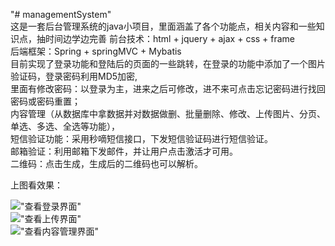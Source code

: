 "# managementSystem"   
这是一套后台管理系统的java小项目，里面涵盖了各个功能点，相关内容和一些知识点，抽时间边学边完善
前台技术：html + jquery + ajax + css + frame   
后端框架：Spring + springMVC + Mybatis  
目前实现了登录功能和登陆后的页面的一些跳转，在登录的功能中添加了一个图片验证码，登录密码利用MD5加密,  
里面有修改密码：以登录为主，进来之后可修改，进不来可点击忘记密码进行找回密码或密码重置；  
内容管理（从数据库中拿数据并对数据做删、批量删除、修改、上传图片、分页、单选、多选、全选等功能），  
短信验证功能：采用秒嘀短信接口，下发短信验证码进行短信验证。  
邮箱验证：利用邮箱下发邮件，并让用户点击激活才可用。  
二维码：点击生成，生成后的二维码也可以解析。  
  
上图看效果：

!["查看登录界面"](https://github.com/Killwithout/managementSystem/tree/master/image/1.jpg)  
!["查看上传界面"](https://github.com/Killwithout/managementSystem/tree/master/image/2.png)  
!["查看内容管理界面"](https://github.com/Killwithout/managementSystem/tree/master/image/3.png)  
